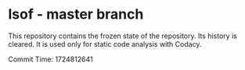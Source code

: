 # lsof - master branch

This repository contains the frozen state of the repository.
Its history is cleared. It is used only for static code
analysis with Codacy.

Commit Time: 1724812641